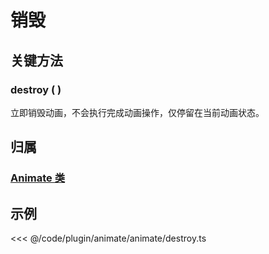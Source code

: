 <script setup>
import Case from '/component/Case.vue'
</script>

# 销毁

## 关键方法

### destroy ( )

立即销毁动画，不会执行完成动画操作，仅停留在当前动画状态。

## 归属

### [Animate 类](/plugin/in/animate/index.md)

## 示例

<<< @/code/plugin/animate/animate/destroy.ts
